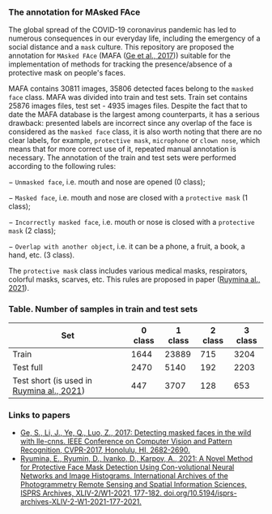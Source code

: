 ### The annotation for MAsked FAce

The global spread of the COVID-19 coronavirus pandemic has led to numerous consequences in our everyday life, including the emergency of a social distance and a ``mask`` culture. This repository are proposed the annotation for ``MAsked FAce`` (MAFA ([Ge et al., 2017](https://openaccess.thecvf.com/content_cvpr_2017/html/Ge_Detecting_Masked_Faces_CVPR_2017_paper.html))) suitable for the implementation of methods for tracking the presence/absence of a protective mask on people's faces.

MAFA contains 30811 images, 35806 detected faces belong to the ``masked face`` class.  MAFA was divided into train and test sets. Train set contains 25876 images files, test set - 4935 images files. 
Despite the fact that to date the MAFA database is the largest among counterparts, it has a serious drawback: presented labels are incorrect since any overlap of the face is considered as the ``masked face`` class, it is also worth noting that there are no  clear labels, for example, ``protective mask``, ``microphone`` or  ``clown nose``, which means that for more correct use of it, repeated manual annotation is necessary. The annotation of the train and test sets were performed according to the following rules:

− ``Unmasked face``, i.e. mouth and nose are opened (0 class);

− ``Masked face``, i.e. mouth and nose are closed with a ``protective mask`` (1 class);

− ``Incorrectly masked face``, i.e. mouth or nose is closed with a ``protective mask`` (2 class);

− ``Overlap with another object``, i.e. it can be a phone, a fruit, a book, a hand, etc. (3 class).

The ``protective mask`` class includes various medical masks, respirators, colorful masks, scarves, etc. This rules are proposed in paper ([Ruymina al., 2021](https://doi.org/10.5194/isprs-archives-XLIV-2-W1-2021-177-2021)).

### Table. Number of samples in train and test sets

| Set | 0 class | 1 class | 2 class | 3 class |
| - | ---- | ---- | ---- | ---- |
| Train| 1644| 23889 | 715 | 3204| 
| Test full| 2470 | 5140 | 192 | 2203|
| Test short (is used in [Ruymina al., 2021](https://doi.org/10.5194/isprs-archives-XLIV-2-W1-2021-177-2021))| 447 | 3707 | 128 | 653|

### Links to papers

- [Ge, S., Li, J., Ye, Q., Luo, Z., 2017: Detecting masked faces in the wild with lle-cnns. IEEE Conference on Computer Vision and Pattern Recognition, CVPR-2017, Honolulu, HI, 2682-2690.](https://openaccess.thecvf.com/content_cvpr_2017/html/Ge_Detecting_Masked_Faces_CVPR_2017_paper.html)
- [Ryumina, E., Ryumin, D., Ivanko, D., Karpov, A., 2021: A Novel Method for Protective Face Mask Detection Using Con-volutional Neural Networks and Image Histograms. International Archives of the Photogrammetry Remote Sensing and Spatial Information Sciences, ISPRS Archives, XLIV-2/W1-2021, 177-182. doi.org/10.5194/isprs-archives-XLIV-2-W1-2021-177-2021.](https://doi.org/10.5194/isprs-archives-XLIV-2-W1-2021-177-2021)